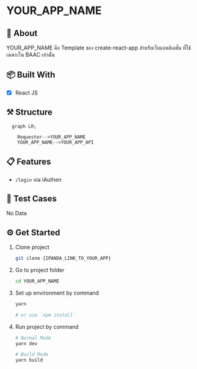 # YOUR_APP_NAME

## 📘 About

YOUR_APP_NAME คือ Template ของ create-react-app สำหรับเว็บแอพลิเคชั่น ที่ใช้เฉพาะใน BAAC เท่านั้น

## 📦 Built With

- [x] React JS

## ⚒ Structure

```mermaid
  graph LR;

    Requester-->YOUR_APP_NAME
    YOUR_APP_NAME-->YOUR_APP_API
```

## 📋 Features

- `/login` via iAuthen

## 📝 Test Cases

No Data

## ⚙ Get Started

1. Clone project

    ```bash
    git clone {IPANDA_LINK_TO_YOUR_APP}
    ```

2. Go to project folder

    ```bash
    cd YOUR_APP_NAME
    ```

3. Set up environment by command

    ```bash
    yarn

    # or use `npm install`
    ```

4. Run project by command

    ```bash
    # Normal Mode
    yarn dev

    # Build Mode
    yarn build